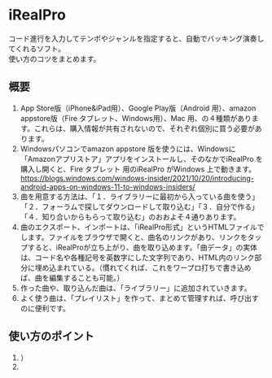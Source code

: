 # iRealPro
コード進行を入力してテンポやジャンルを指定すると、自動でバッキング演奏してくれるソフト。  
使い方のコツをまとめます。  
  
## 概要
1. App Store版（iPhone&iPad用）、Google Play版（Android 用）、amazon appstore版（Fire タブレット、Windows用）、Mac 用、の４種類があります。これらは、購入情報が共有されないので、それぞれ個別に買う必要があります。
2. Windowsパソコンでamazon appstore 版を使うには、Windowsに「Amazonアプリストア」アプリをインストールし、そのなかでiRealPro を購入し開くと、Fire タブレット 用のiRealPro がWindows 上で動きます。  https://blogs.windows.com/windows-insider/2021/10/20/introducing-android-apps-on-windows-11-to-windows-insiders/
3. 曲を用意する方法は、「１．ライブラリーに最初から入っている曲を使う」「２．フォーラムで探してダウンロードして取り込む」「３．自分で作る」「４．知り合いからもらって取り込む」のおおよそ４通りあります。
4. 曲のエクスポート、インポートは、「iRealPro形式」というHTMLファイルでします。ファイルをブラウザで開くと、曲名のリンクがあり、リンクをタップすると、iRealProが立ち上がり、曲を取り込めます。「曲データ」の実体は、コード名や各種記号を英数字にした文字列であり、HTML内のリンク部分に埋め込まれている。（慣れてくれば、これをワープロ打ちで書き込めば、曲を編集することも可能。）
5. 作った曲や、取り込んだ曲は、「ライブラリー」に追加されていきます。
6. よく使う曲は、「プレイリスト」を作って、まとめて管理すれば、呼び出すのに便利です。
  
## 使い方のポイント
1. ）
2. 